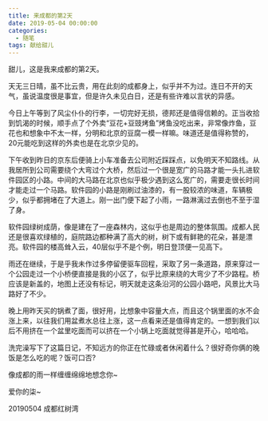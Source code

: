 ```yaml
---
title: 来成都的第2天
date: 2019-05-04 00:00:00
categories:
  - 随笔
tags: 献给甜儿
---
```


甜儿，这是我来成都的第2天。

天无三日晴，虽不比云贵，用在此刻的成都身上，似乎并不为过。连日不开的天气，虽说温度很是事宜，但是许久未见白日，还是有些许难以言状的异感。

今日上午等到了风尘仆仆的行李，一切完好无损，德邦还是值得信赖的。正当收拾到饥渴的时候，顺手点了个外卖“豆花+豆豉烤鱼”烤鱼没吃出来，非常像炸鱼，豆花也和想象中不太一样，分明和北京的豆腐一模一样嘛。味道还是值得称赞的，20元能吃到这样的外卖也是在北京少见的。

下午收到昨日的京东后便骑上小车准备去公司附近踩踩点，以免明天不知路线。从我居所到公司需要绕个大弯过个大桥，然后过一个很是宽广的马路才能一头扎进软件园区的小路。中间的大马路在北京也似乎极少遇到这么宽广的，需要走很长时间才能走过一个马路。软件园的小路是刚刷过油漆的，有一股较浓的味道，车辆极少，似乎都拥堵在了大道上。刚一出门便下起了小雨，一路淋漓过去倒也不至于湿了身。

软件园绿树成荫，像是建在了一座森林内，这似乎也是周边的整体氛围。成都人民还是很喜欢绿植的，庭院路边都种满了高大的树，树下或有鲜艳的花朵，甚是漂亮。软件园的楼高耸入云，40层似乎不是个例，明日登顶便一见高下。

雨还在继续，于是乎我未作过多停留便驱车回程，采取了另一条道路，原来穿过一个公园走过一个小桥便直接是我的小区了，似乎比原来绕的大弯少了不少路程。桥应该是新盖的，地图上还没有标记，明天就走这条沿河的公园小路吧，风景比大马路好了不少。

晚上用昨天买的锅煮了面，很好用，比想象中容量大点，而且这个锅里面的水不会涨上来，以往我们用盆煮水总往上涨，这一点看来还是值得肯定的。一想到我们以后不用挤在一个盆里吃面而可以挤在一个小锅上吃面就觉得甚是开心，哈哈哈。

洗完澡写下了这篇日记，不知远方的你正在忙碌或者休闲着什么？很好奇你俩的晚饭是怎么吃的呢？饭可口否?

像成都的雨一样缠缠绵绵地想念你~

爱你的柒~

20190504 成都红树湾
